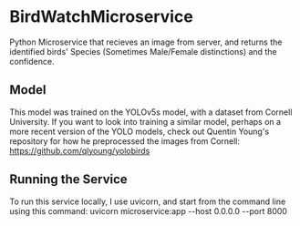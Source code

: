 # BirdWatchMicroservice
Python Microservice that recieves an image from server, and returns the identified birds' Species (Sometimes Male/Female distinctions) and the confidence. 

## Model
This model was trained on the YOLOv5s model, with a dataset from Cornell University. If you want to look into training a similar model, perhaps on a more recent version of the YOLO models, check out Quentin Young's repository for how he preprocessed the images from Cornell: https://github.com/qlyoung/yolobirds

## Running the Service
To run this service locally, I use uvicorn, and start from the command line using this command:
uvicorn microservice:app --host 0.0.0.0 --port 8000
